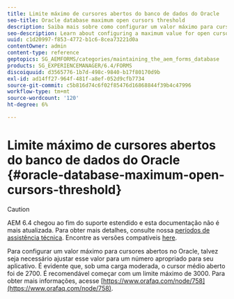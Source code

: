 ```yaml
---
title: Limite máximo de cursores abertos do banco de dados do Oracle
seo-title: Oracle database maximum open cursors threshold
description: Saiba mais sobre como configurar um valor máximo para cursores abertos no Oracle.
seo-description: Learn about configuring a maximum value for open cursors in Oracle.
uuid: c1d20997-f853-4772-b1c6-8cea73221d0a
contentOwner: admin
content-type: reference
geptopics: SG_AEMFORMS/categories/maintaining_the_aem_forms_database
products: SG_EXPERIENCEMANAGER/6.4/FORMS
discoiquuid: d3565776-1b7d-498c-9840-b17f80170d9b
exl-id: ad14ff27-964f-481f-a8ef-052d9cfb7734
source-git-commit: c5b816d74c6f02f85476d16868844f39b4c47996
workflow-type: tm+mt
source-wordcount: '120'
ht-degree: 6%

---
```


# Limite máximo de cursores abertos do banco de dados do Oracle {#oracle-database-maximum-open-cursors-threshold}

>[!CAUTION]
>
>AEM 6.4 chegou ao fim do suporte estendido e esta documentação não é mais atualizada. Para obter mais detalhes, consulte nossa [períodos de assistência técnica](https://helpx.adobe.com/br/support/programs/eol-matrix.html). Encontre as versões compatíveis [here](https://experienceleague.adobe.com/docs/).

Para configurar um valor máximo para cursores abertos no Oracle, talvez seja necessário ajustar esse valor para um número apropriado para seu aplicativo. É evidente que, sob uma carga moderada, o cursor médio aberto foi de 2700. É recomendável começar com um limite máximo de 3000. Para obter mais informações, acesse [https://www.orafaq.com/node/758](https://www.orafaq.com/node/758).
